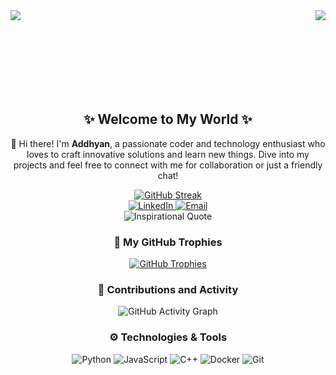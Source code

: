 <a href="https://github.com/addhyan94/github-readme-stats">
  <img align="left" src="https://github-readme-stats.vercel.app/api?username=addhyan94&count_private=true&show_icons=true&theme=radical" />
</a>

<a href="https://github.com/addhyan94/">
  <img align="right" src="https://github-readme-stats.vercel.app/api/top-langs/?username=addhyan94&layout=compact&langs_count=8&theme=radical" />
</a>

<br><br><br><br><br><br><br>

<h2 align="center">✨ Welcome to My World ✨</h2>
<p align="center">👋 Hi there! I'm <strong>Addhyan</strong>, a passionate coder and technology enthusiast who loves to craft innovative solutions and learn new things. Dive into my projects and feel free to connect with me for collaboration or just a friendly chat!</p>

<div align="center">
  <a href="https://github.com/addhyan94">
    <img src="https://github-readme-streak-stats.herokuapp.com/?user=addhyan94&theme=radical" alt="GitHub Streak" />
  </a>
</div>

<div align="center">
  <a href="https://www.linkedin.com/in/addhyan94/">
    <img src="https://img.shields.io/badge/LinkedIn-Connect-blue?style=for-the-badge&logo=linkedin" alt="LinkedIn">
  </a>
  <a href="mailto:addhyan94@example.com">
    <img src="https://img.shields.io/badge/Email-Contact-red?style=for-the-badge&logo=gmail" alt="Email">
  </a>
</div>

<div align="center">
  <img src="https://quotes-github-readme.vercel.app/api?type=horizontal&theme=radical" alt="Inspirational Quote" />
</div>

<div align="center">
  <h3>🚀 My GitHub Trophies</h3>
  <a href="https://github.com/ryo-ma/github-profile-trophy">
    <img src="https://github-profile-trophy.vercel.app/?username=addhyan94&theme=radical&no-frame=true&margin-w=10&column=5" alt="GitHub Trophies">
  </a>
</div>

<div align="center">
  <h3>🌟 Contributions and Activity</h3>
  <img src="https://github-readme-activity-graph.cyclic.app/graph?username=addhyan94&theme=radical" alt="GitHub Activity Graph">
</div>

<div align="center">
  <h3>⚙️ Technologies & Tools</h3>
  <img src="https://img.shields.io/badge/Code-Python-informational?style=flat&logo=python&logoColor=white&color=2bbc8a" alt="Python">
  <img src="https://img.shields.io/badge/Code-JavaScript-informational?style=flat&logo=javascript&logoColor=white&color=2bbc8a" alt="JavaScript">
  <img src="https://img.shields.io/badge/Code-C++-informational?style=flat&logo=c%2B%2B&logoColor=white&color=2bbc8a" alt="C++">
  <img src="https://img.shields.io/badge/Tools-Docker-informational?style=flat&logo=docker&logoColor=white&color=2bbc8a" alt="Docker">
  <img src="https://img.shields.io/badge/Tools-Git-informational?style=flat&logo=git&logoColor=white&color=2bbc8a" alt="Git">
</div>
